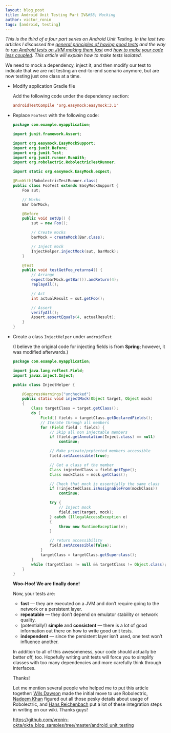 ```yaml
---
layout: blog_post
title: Android Unit Testing Part IV&#58; Mocking
author: victor_ronin
tags: [android, testing]
---
```

*This is the third of a four part series on Android Unit Testing. In
the last two articles I discussed the [general principles of having
good
tests](https://www.okta.com/blog/2015/01/android-unit-testing-part-i-what-makes-strong-test-automation/)
and the way to [run Android tests on JVM making them
fast](/blog/2015/04/07/android-unit-testing-part-2) and [how to make
your code less coupled](/blog/2015/04/14/android-unit-testing-part-3/).
This article will explain how to make tests isolated.*

We need to mock a dependency, inject it, and then modify our test to
indicate that we are not testing an end-to-end scenario anymore, but
are now testing just one class at a time.

-   Modify application Gradle file

    Add the following code under the dependency section:

    ~~~ conf
    androidTestCompile 'org.easymock:easymock:3.1'
    ~~~

-   Replace `FooTest` with the following code:

    ~~~ java
    package com.example.myapplication;

    import junit.framework.Assert;

    import org.easymock.EasyMockSupport;
    import org.junit.Before;
    import org.junit.Test;
    import org.junit.runner.RunWith;
    import org.robolectric.RobolectricTestRunner;

    import static org.easymock.EasyMock.expect;

    @RunWith(RobolectricTestRunner.class)
    public class FooTest extends EasyMockSupport {
        Foo sut;

        // Mocks
        Bar barMock;

        @Before
        public void setUp() {
            sut = new Foo();

            // Create mocks
            barMock = createMock(Bar.class);

            // Inject mock
            InjectHelper.injectMock(sut, barMock);
        }

        @Test
        public void testGetFoo_returns4() {
            // Arrange
            expect(barMock.getBar()).andReturn(4);
            replayAll();

            // Act
            int actualResult = sut.getFoo();

            // Assert
            verifyAll();
            Assert.assertEquals(4, actualResult);
        }
    }
    ~~~
-   Create a class `InjectHelper` under `androidTest`

    (I believe the original code for injecting fields is from **Spring**; however, it was modified afterwards.)

    ~~~ java
    package com.example.myapplication;

    import java.lang.reflect.Field;
    import javax.inject.Inject;

    public class InjectHelper {

        @SuppressWarnings("unchecked")
        public static void injectMock(Object target, Object mock)
        {
            Class targetClass = target.getClass();
            do {
                Field[] fields = targetClass.getDeclaredFields();
                // Iterate through all members
                for (Field field : fields) {
                    // Skip all non injectable members
                    if (field.getAnnotation(Inject.class) == null)
                        continue;

                    // Make private/prptected members accessible
                    field.setAccessible(true);

                    // Get a class of the member
                    Class injectedClass = field.getType();
                    Class mockClass = mock.getClass();

                    // Check that mock is essentially the same class
                    if (!injectedClass.isAssignableFrom(mockClass))
                        continue;

                    try {
                        // Inject mock
                        field.set(target, mock);
                    } catch (IllegalAccessException e)
                    {
                        throw new RuntimeException(e);
                    }

                    // return accessibility
                    field.setAccessible(false);
                }
                targetClass = targetClass.getSuperclass();
            }
            while (targetClass != null && targetClass != Object.class);
        }
    }
    ~~~

    **Woo-Hoo! We are finally done!**

    Now, your tests are:

    -   **fast** — they are executed on a JVM and don’t require going to the network or a persistent layer.
    -   **repeatable** — they don’t depend on emulator stability or network quality.
    -   (potentially!) **simple** and **consistent** — there is a lot of good information out there on how to write good unit tests.
    -   **independent** — since the persistent layer isn’t used, one test won’t influence another.

    In addition to all of this awesomeness, your code should actually be
    better off, too. Hopefully writing unit tests will force you to
    simplify classes with too many dependencies and more carefully think
    through interfaces.

    Thanks!

    Let me mention several people who helped me to put this article
    together: [Wils Dawson](https://www.linkedin.com/pub/william-dawson/43/140/837) made the initial move to use Robolectric,
    [Nadeem Khan](https://www.linkedin.com/in/nadeemlinkedin) figured out all those pesky details about usage of
    Robolectric, and [Hans Reichenbach](https://www.linkedin.com/pub/hans-reichenbach/20/94b/5b8) put a lot of these integration
    steps in writing on our wiki. Thanks guys!

    <https://github.com/vronin-okta/okta_blog_samples/tree/master/android_unit_testing>
